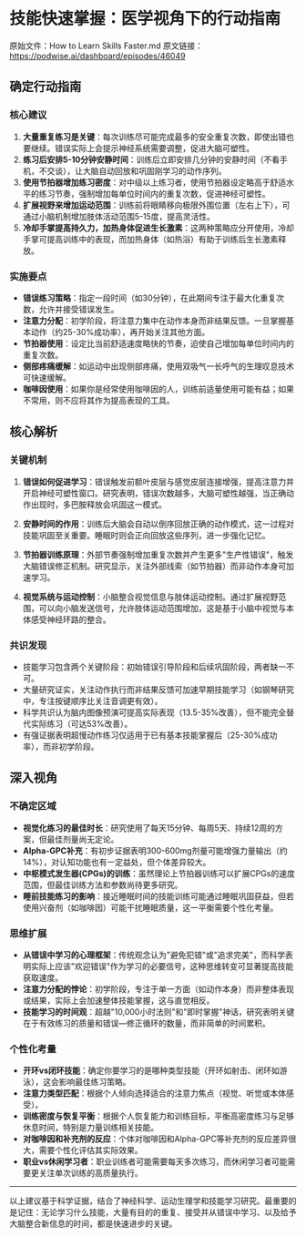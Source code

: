 # 技能快速掌握：医学视角下的行动指南

原始文件：How to Learn Skills Faster.md
原文链接：https://podwise.ai/dashboard/episodes/46049

## 确定行动指南

### 核心建议
1. **大量重复练习是关键**：每次训练尽可能完成最多的安全重复次数，即使出错也要继续。错误实际上会提示神经系统需要调整，促进大脑可塑性。
2. **练习后安排5-10分钟安静时间**：训练后立即安排几分钟的安静时间（不看手机，不交谈），让大脑自动回放和巩固刚学习的动作序列。
3. **使用节拍器增加练习密度**：对中级以上练习者，使用节拍器设定略高于舒适水平的练习节奏，强制增加每单位时间内的重复次数，促进神经可塑性。
4. **扩展视野来增加运动范围**：训练前将眼睛移向极限外围位置（左右上下），可通过小脑机制增加肢体活动范围5-15度，提高灵活性。
5. **冷却手掌提高持久力，加热身体促进生长激素**：这两种策略应分开使用，冷却手掌可提高训练中的表现，而加热身体（如热浴）有助于训练后生长激素释放。

### 实施要点
- **错误练习策略**：指定一段时间（如30分钟），在此期间专注于最大化重复次数，允许并接受错误发生。
- **注意力分配**：初学阶段，将注意力集中在动作本身而非结果反馈。一旦掌握基本动作（约25-30%成功率），再开始关注其他方面。
- **节拍器使用**：设定比当前舒适速度略快的节奏，迫使自己增加每单位时间内的重复次数。
- **侧部疼痛缓解**：如运动中出现侧部疼痛，使用双吸气一长呼气的生理叹息技术可快速缓解。
- **咖啡因使用**：如果你是经常使用咖啡因的人，训练前适量使用可能有益；如果不常用，则不应将其作为提高表现的工具。

## 核心解析

### 关键机制
1. **错误如何促进学习**：错误触发前额叶皮层与感觉皮层连接增强，提高注意力并开启神经可塑性窗口。研究表明，错误次数越多，大脑可塑性越强，当正确动作出现时，多巴胺释放会巩固这一模式。

2. **安静时间的作用**：训练后大脑会自动以倒序回放正确的动作模式，这一过程对技能巩固至关重要。睡眠时则会正向回放这些序列，进一步强化记忆。

3. **节拍器训练原理**：外部节奏强制增加重复次数并产生更多"生产性错误"，触发大脑错误修正机制。研究显示，关注外部线索（如节拍器）而非动作本身可加速学习。

4. **视觉系统与运动控制**：小脑整合视觉信息与肢体运动控制。通过扩展视野范围，可以向小脑发送信号，允许肢体运动范围增加，这是基于小脑中视觉与本体感受神经环路的整合。

### 共识发现
- 技能学习包含两个关键阶段：初始错误引导阶段和后续巩固阶段，两者缺一不可。
- 大量研究证实，关注动作执行而非结果反馈可加速早期技能学习（如钢琴研究中，专注按键顺序比关注音调更有效）。
- 科学共识认为脑内图像预演可提高实际表现（13.5-35%改善），但不能完全替代实际练习（可达53%改善）。
- 有强证据表明超慢动作练习仅适用于已有基本技能掌握后（25-30%成功率），而非初学阶段。

## 深入视角

### 不确定区域
- **视觉化练习的最佳时长**：研究使用了每天15分钟、每周5天、持续12周的方案，但最佳剂量尚无定论。
- **Alpha-GPC补充**：有初步证据表明300-600mg剂量可能增强力量输出（约14%），对认知功能也有一定益处，但个体差异较大。
- **中枢模式发生器(CPGs)的训练**：虽然理论上节拍器训练可以扩展CPGs的速度范围，但最佳训练方法和参数尚待更多研究。
- **睡前技能练习的影响**：接近睡眠时间的技能训练可能通过睡眠巩固获益，但若使用兴奋剂（如咖啡因）可能干扰睡眠质量，这一平衡需要个性化考量。

### 思维扩展
- **从错误中学习的心理框架**：传统观念认为"避免犯错"或"追求完美"，而科学表明实际上应该"欢迎错误"作为学习的必要信号，这种思维转变可显著提高技能获取速度。
- **注意力分配的悖论**：初学阶段，专注于单一方面（如动作本身）而非整体表现或结果，实际上会加速整体技能掌握，这与直觉相反。
- **技能学习的时间观**：超越"10,000小时法则"和"即时掌握"神话，研究表明关键在于有效练习的质量和错误—修正循环的数量，而非简单的时间累积。

### 个性化考量
- **开环vs闭环技能**：确定你要学习的是哪种类型技能（开环如射击、闭环如游泳），这会影响最佳练习策略。
- **注意力类型匹配**：根据个人倾向选择适合的注意力焦点（视觉、听觉或本体感受）。
- **训练密度与恢复平衡**：根据个人恢复能力和训练目标，平衡高密度练习与足够休息时间，特别是力量训练相关技能。
- **对咖啡因和补充剂的反应**：个体对咖啡因和Alpha-GPC等补充剂的反应差异很大，需要个性化评估其实际效果。
- **职业vs休闲学习者**：职业训练者可能需要每天多次练习，而休闲学习者可能需要更关注单次训练的高质量执行。

---

以上建议基于科学证据，结合了神经科学、运动生理学和技能学习研究。最重要的是记住：无论学习什么技能，大量有目的的重复、接受并从错误中学习、以及给予大脑整合新信息的时间，都是快速进步的关键。
